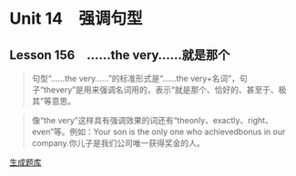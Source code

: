 ﻿ # Unit 14　强调句型
 ## Lesson 156　……the very……就是那个
 
> 句型“……the very……”的标准形式是“……the very+名词”，句子“thevery”是用来强调名词用的，表示“就是那个、恰好的、甚至于、极其”等意思。

> 像“the very”这样具有强调效果的词还有“theonly、exactly、right、even”等。例如：Your son is the only one who achievedbonus in our company.你儿子是我们公司唯一获得奖金的人。


 [生成题库](./sentence/f156.json)